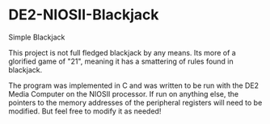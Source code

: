 # DE2-NIOSII-Blackjack
Simple Blackjack

This project is not full fledged blackjack by any means. Its more of a glorified game of "21",
meaning it has a smattering of rules found in blackjack.

The program was implemented in C and was written to be run with the DE2 Media Computer on the NIOSII processor. If run on anything else, the pointers to the memory addresses of the peripheral registers will need to be modified. But feel free to modify it as needed!
